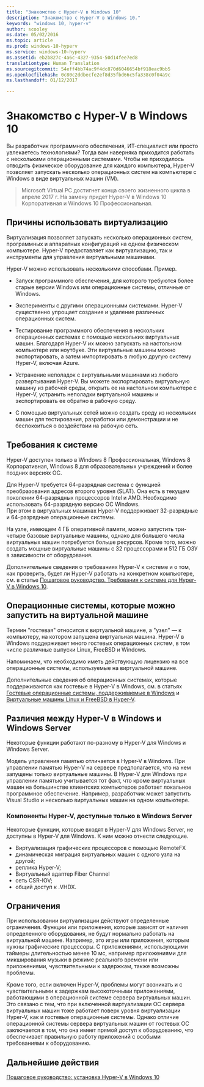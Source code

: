 ```yaml
---
title: "Знакомство с Hyper-V в Windows 10"
description: "Знакомство с Hyper-V в Windows 10."
keywords: "windows 10, hyper-v"
author: scooley
ms.date: 05/02/2016
ms.topic: article
ms.prod: windows-10-hyperv
ms.service: windows-10-hyperv
ms.assetid: eb2b827c-4a6c-4327-9354-50d14fee7ed8
translationtype: Human Translation
ms.sourcegitcommit: 54eff4bb74ac9f4dc870d6046654bf918eac9bb5
ms.openlocfilehash: 0c80c2ddbecfe2ef8d35fbd66c5fa338c0f04a9c
ms.lasthandoff: 01/12/2017

---
```


# Знакомство с Hyper-V в Windows 10

Вы разработчик программного обеспечения, ИТ-специалист или просто увлекаетесь технологиями? Тогда вам наверняка приходится работать с несколькими операционными системами.  Чтобы не приходилось отводить физическое оборудование для каждого компьютера, Hyper-V позволяет запускать несколько операционных систем на компьютере с Windows в виде виртуальных машин (VM).

> Microsoft Virtual PC достигнет конца своего жизненного цикла в апреле 2017 г. На замену придет Hyper-V в Windows 10 Корпоративная и Windows 10 Профессиональная.  

## Причины использовать виртуализацию
Виртуализация позволяет запускать несколько операционных систем, программных и аппаратных конфигураций на одном физическом компьютере.  Hyper-V предоставляет как виртуализацию, так и инструменты для управления виртуальными машинами.

Hyper-V можно использовать несколькими способами. Пример.

* Запуск программного обеспечения, для которого требуются более старые версии Windows или операционные системы, отличные от Windows. 

* Эксперименты с другими операционными системами. Hyper-V существенно упрощает создание и удаление различных операционных систем.

* Тестирование программного обеспечения в нескольких операционных системах с помощью нескольких виртуальных машин. Благодаря Hyper-V их можно запускать на настольном компьютере или ноутбуке. Эти виртуальные машины можно экспортировать, а затем импортировать в любую другую систему Hyper-V, включая Azure.

* Устранение неполадок с виртуальными машинами из любого развертывания Hyper-V. Вы можете экспортировать виртуальную машину из рабочей среды, открыть ее на настольном компьютере с Hyper-V, устранить неполадки виртуальной машины и экспортировать ее обратно в рабочую среду. 

* С помощью виртуальных сетей можно создать среду из нескольких машин для тестирования, разработки или демонстрации и не беспокоиться о воздействии на рабочую сеть.

## Требования к системе
Hyper-V доступен только в Windows 8 Профессиональная, Windows 8 Корпоративная, Windows 8 для образовательных учреждений и более поздних версиях ОС.

Для Hyper-V требуется 64-разрядная система с функцией преобразования адресов второго уровня (SLAT). Она есть в текущем поколении 64-разрядных процессоров Intel и AMD.  Необходимо использовать 64-разрядную версию ОС Windows.  
При этом в виртуальных машинах Hyper-V поддерживает 32-разрядные и 64-разрядные операционные системы.

На узле, имеющем 4 ГБ оперативной памяти, можно запустить три-четыре базовые виртуальные машины, однако для большего числа виртуальных машин потребуется больше ресурсов. Кроме того, можно создать мощные виртуальные машины с 32 процессорами и 512 ГБ ОЗУ в зависимости от оборудования.

Дополнительные сведения о требованиях Hyper-V к системе и о том, как проверить, будет ли Hyper-V работать на конкретном компьютере, см. в статье [Пошаговое руководство. Требования к системе для Hyper-V в Windows 10](..\quick-start\enable-hyper-v.md).


## Операционные системы, которые можно запустить на виртуальной машине
Термин "гостевая" относится к виртуальной машине, а "узел" — к компьютеру, на котором запущена виртуальная машина. Hyper-V в Windows поддерживает много гостевых операционных систем, в том числе различные выпуски Linux, FreeBSD и Windows. 

Напоминаем, что необходимо иметь действующую лицензию на все операционные системы, используемые на виртуальной машине. 

Дополнительные сведения об операционных системах, которые поддерживаются как гостевые в Hyper-V в Windows, см. в статьях [Гостевые операционные системы, поддерживаемые в Windows](supported-guest-os.md) и [Виртуальные машины Linux и FreeBSD в Hyper-V](https://technet.microsoft.com/library/dn531030.aspx). 


## Различия между Hyper-V в Windows и Windows Server
Некоторые функции работают по-разному в Hyper-V для Windows и Windows Server. 

Модель управления памятью отличается в Hyper-V в Windows. При управлении памятью Hyper-V на сервере предполагается, что на нем запущены только виртуальные машины. В Hyper-V для Windows при управлении памятью учитывается тот факт, что кроме виртуальных машин на большинстве клиентских компьютеров работает локальное программное обеспечение. Например, разработчик может запустить Visual Studio и несколько виртуальных машин на одном компьютере.

### Компоненты Hyper-V, доступные только в Windows Server
Некоторые функции, которые входят в Hyper-V для Windows Server, не доступны в Hyper-V для Windows. К ним можно отнести следующие.

* Виртуализация графических процессоров с помощью RemoteFX 
* динамическая миграция виртуальных машин с одного узла на другой;
* реплика Hyper-V;
* Виртуальный адаптер Fiber Channel
* сеть СSR-IOV;
* общий доступ к .VHDX.

## Ограничения
При использовании виртуализации действуют определенные ограничения. Функции или приложения, которые зависят от наличия определенного оборудования, не будут нормально работать на виртуальной машине. Например, это игры или приложения, которым нужны графические процессоры. С приложениями, использующими таймеры длительностью менее 10 мс, например приложениями для микширования музыки в режиме реального времени или приложениями, чувствительными к задержкам, также возможны проблемы.

Кроме того, если включен Hyper-V, проблемы могут возникать и с чувствительными к задержкам высокоточными приложениями, работающими в операционной системе сервера виртуальных машин.  Это связано с тем, что при включенной виртуализации ОС сервера виртуальных машин тоже работает поверх уровня виртуализации Hyper-V, как и гостевые операционные системы. Однако отличие операционной системы сервера виртуальных машин от гостевых ОС заключается в том, что она имеет прямой доступ к оборудованию, что обеспечивает правильную работу приложений с особыми требованиями к оборудованию.

## Дальнейшие действия
[Пошаговое руководство: установка Hyper-V в Windows 10](..\quick-start\enable-hyper-v.md) 


